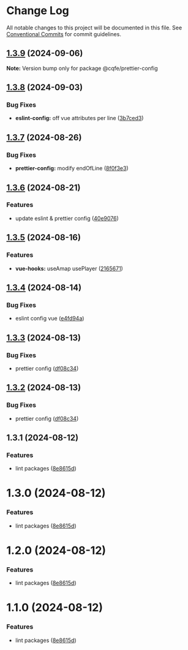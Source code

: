 # Change Log

All notable changes to this project will be documented in this file.
See [Conventional Commits](https://conventionalcommits.org) for commit guidelines.

## [1.3.9](https://github.com/leoDreamer/cqfe/compare/@cqfe/prettier-config@1.3.8...@cqfe/prettier-config@1.3.9) (2024-09-06)

**Note:** Version bump only for package @cqfe/prettier-config

## [1.3.8](https://github.com/leoDreamer/cqfe/compare/@cqfe/prettier-config@1.3.7...@cqfe/prettier-config@1.3.8) (2024-09-03)

### Bug Fixes

- **eslint-config:** off vue attributes per line ([3b7ced3](https://github.com/leoDreamer/cqfe/commit/3b7ced3d0ac289864c02503aebaa8e0770356de6))

## [1.3.7](https://github.com/leoDreamer/cqfe/compare/@cqfe/prettier-config@1.3.6...@cqfe/prettier-config@1.3.7) (2024-08-26)

### Bug Fixes

- **prettier-config:** modify endOfLine ([8f0f3e3](https://github.com/leoDreamer/cqfe/commit/8f0f3e3a4ade22a0b63d298dbcd06bfde7439c66))

## [1.3.6](https://github.com/leoDreamer/cqfe/compare/@cqfe/prettier-config@1.3.5...@cqfe/prettier-config@1.3.6) (2024-08-21)

### Features

- update eslint & prettier config ([40e9076](https://github.com/leoDreamer/cqfe/commit/40e9076907af873637eb1b8327bcf093a9e79219))

## [1.3.5](https://github.com/leoDreamer/cqfe/compare/@cqfe/prettier-config@1.3.4...@cqfe/prettier-config@1.3.5) (2024-08-16)

### Features

- **vue-hooks:** useAmap usePlayer ([2165671](https://github.com/leoDreamer/cqfe/commit/2165671b9da03b13f23f8eab173f8829c169bed1))

## [1.3.4](https://github.com/leoDreamer/cqfe/compare/@cqfe/prettier-config@1.3.3...@cqfe/prettier-config@1.3.4) (2024-08-14)

### Bug Fixes

- eslint config vue ([e4fd94a](https://github.com/leoDreamer/cqfe/commit/e4fd94a377c70f539cf8247bbaf8bb3eac4b7a3c))

## [1.3.3](https://github.com/leoDreamer/cqfe/compare/@cqfe/prettier-config@1.3.1...@cqfe/prettier-config@1.3.3) (2024-08-13)

### Bug Fixes

- prettier config ([df08c34](https://github.com/leoDreamer/cqfe/commit/df08c34d537558769f926303e283f0df9515a51e))

## [1.3.2](https://github.com/leoDreamer/cqfe/compare/@cqfe/prettier-config@1.3.1...@cqfe/prettier-config@1.3.2) (2024-08-13)

### Bug Fixes

- prettier config ([df08c34](https://github.com/leoDreamer/cqfe/commit/df08c34d537558769f926303e283f0df9515a51e))

## 1.3.1 (2024-08-12)

### Features

- lint packages ([8e8615d](https://github.com/leoDreamer/cqfe/commit/8e8615da178357d9bde09d6ccdf02b4387b3d538))

# 1.3.0 (2024-08-12)

### Features

- lint packages ([8e8615d](https://github.com/leoDreamer/cqfe/commit/8e8615da178357d9bde09d6ccdf02b4387b3d538))

# 1.2.0 (2024-08-12)

### Features

- lint packages ([8e8615d](https://github.com/leoDreamer/cqfe/commit/8e8615da178357d9bde09d6ccdf02b4387b3d538))

# 1.1.0 (2024-08-12)

### Features

- lint packages ([8e8615d](https://github.com/leoDreamer/cqfe/commit/8e8615da178357d9bde09d6ccdf02b4387b3d538))
